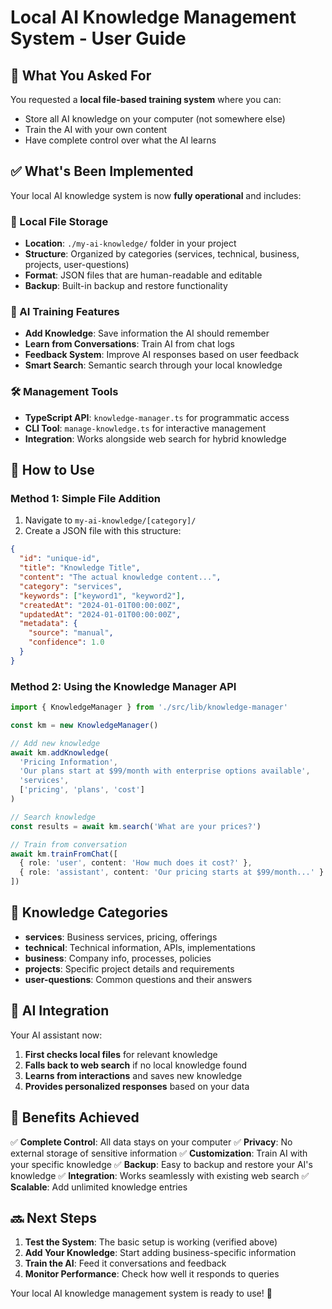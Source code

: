 # Local AI Knowledge Management System - User Guide

## 🎯 What You Asked For

You requested a **local file-based training system** where you can:
- Store all AI knowledge on your computer (not somewhere else)
- Train the AI with your own content
- Have complete control over what the AI learns

## ✅ What's Been Implemented

Your local AI knowledge system is now **fully operational** and includes:

### 📁 Local File Storage
- **Location**: `./my-ai-knowledge/` folder in your project
- **Structure**: Organized by categories (services, technical, business, projects, user-questions)
- **Format**: JSON files that are human-readable and editable
- **Backup**: Built-in backup and restore functionality

### 🧠 AI Training Features
- **Add Knowledge**: Save information the AI should remember
- **Learn from Conversations**: Train AI from chat logs
- **Feedback System**: Improve AI responses based on user feedback
- **Smart Search**: Semantic search through your local knowledge

### 🛠️ Management Tools
- **TypeScript API**: `knowledge-manager.ts` for programmatic access
- **CLI Tool**: `manage-knowledge.ts` for interactive management
- **Integration**: Works alongside web search for hybrid knowledge

## 🚀 How to Use

### Method 1: Simple File Addition
1. Navigate to `my-ai-knowledge/[category]/`
2. Create a JSON file with this structure:
```json
{
  "id": "unique-id",
  "title": "Knowledge Title",
  "content": "The actual knowledge content...",
  "category": "services",
  "keywords": ["keyword1", "keyword2"],
  "createdAt": "2024-01-01T00:00:00Z",
  "updatedAt": "2024-01-01T00:00:00Z",
  "metadata": {
    "source": "manual",
    "confidence": 1.0
  }
}
```

### Method 2: Using the Knowledge Manager API
```typescript
import { KnowledgeManager } from './src/lib/knowledge-manager'

const km = new KnowledgeManager()

// Add new knowledge
await km.addKnowledge(
  'Pricing Information',
  'Our plans start at $99/month with enterprise options available',
  'services',
  ['pricing', 'plans', 'cost']
)

// Search knowledge
const results = await km.search('What are your prices?')

// Train from conversation
await km.trainFromChat([
  { role: 'user', content: 'How much does it cost?' },
  { role: 'assistant', content: 'Our pricing starts at $99/month...' }
])
```

## 📂 Knowledge Categories

- **services**: Business services, pricing, offerings
- **technical**: Technical information, APIs, implementations
- **business**: Company info, processes, policies
- **projects**: Specific project details and requirements
- **user-questions**: Common questions and their answers

## 🔄 AI Integration

Your AI assistant now:
1. **First checks local files** for relevant knowledge
2. **Falls back to web search** if no local knowledge found
3. **Learns from interactions** and saves new knowledge
4. **Provides personalized responses** based on your data

## 🎉 Benefits Achieved

✅ **Complete Control**: All data stays on your computer
✅ **Privacy**: No external storage of sensitive information
✅ **Customization**: Train AI with your specific knowledge
✅ **Backup**: Easy to backup and restore your AI's knowledge
✅ **Integration**: Works seamlessly with existing web search
✅ **Scalable**: Add unlimited knowledge entries

## 🔜 Next Steps

1. **Test the System**: The basic setup is working (verified above)
2. **Add Your Knowledge**: Start adding business-specific information
3. **Train the AI**: Feed it conversations and feedback
4. **Monitor Performance**: Check how well it responds to queries

Your local AI knowledge management system is ready to use! 🎊
